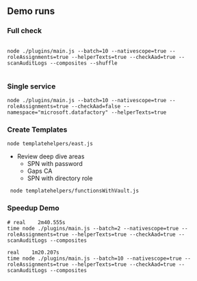 ## Demo runs

### Full check
```shell

node ./plugins/main.js --batch=10 --nativescope=true --roleAssignments=true --helperTexts=true --checkAad=true --scanAuditLogs --composites --shuffle


``` 

### Single service
```shell
node ./plugins/main.js --batch=10 --nativescope=true --roleAssignments=true --checkAad=false --namespace="microsoft.datafactory" --helperTexts=true
``` 

### Create Templates

`` node templatehelpers/east.js ``

- Review deep dive areas 
  - SPN with password
  - Gaps CA 
  - SPN with directory role 

`` node templatehelpers/functionsWithVault.js`` 

### Speedup Demo

```
# real    2m40.555s
time node ./plugins/main.js --batch=2 --nativescope=true --roleAssignments=true --helperTexts=true --checkAad=true --scanAuditLogs --composites

```

```
real    1m20.207s
time node ./plugins/main.js --batch=10 --nativescope=true --roleAssignments=true --helperTexts=true --checkAad=true --scanAuditLogs --composites

```
